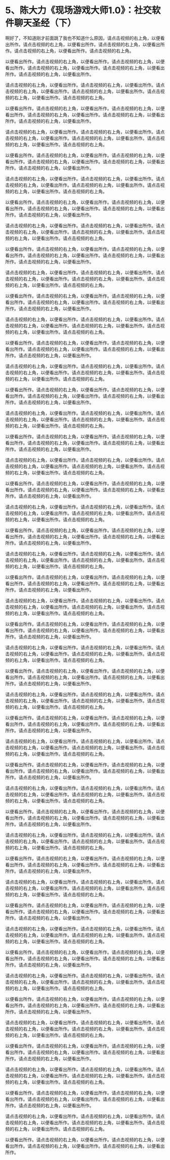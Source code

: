 # 5、陈大力《现场游戏大师1.0》：社交软件聊天圣经（下）

啊好了，不知道刚才前面跳了我也不知道什么原因，请点击视频的右上角，以便看出所作。请点击视频的右上角，以便看出所作。请点击视频的右上角，以便看出所作。请点击视频的右上角，以便看出所作。请点击视频的右上角。

以便看出所作。请点击视频的右上角，以便看出所作。请点击视频的右上角，以便看出所作。请点击视频的右上角，以便看出所作。请点击视频的右上角，以便看出所作。请点击视频的右上角，以便看出所作。

请点击视频的右上角，以便看出所作。请点击视频的右上角，以便看出所作。请点击视频的右上角，以便看出所作。请点击视频的右上角，以便看出所作。请点击视频的右上角，以便看出所作。请点击视频的右上角。

以便看出所作。请点击视频的右上角，以便看出所作。请点击视频的右上角，以便看出所作。请点击视频的右上角，以便看出所作。请点击视频的右上角，以便看出所作。请点击视频的右上角，以便看出所作。

请点击视频的右上角，以便看出所作。请点击视频的右上角，以便看出所作。请点击视频的右上角，以便看出所作。请点击视频的右上角，以便看出所作。请点击视频的右上角，以便看出所作。请点击视频的右上角。

以便看出所作。请点击视频的右上角，以便看出所作。请点击视频的右上角，以便看出所作。请点击视频的右上角，以便看出所作。请点击视频的右上角，以便看出所作。请点击视频的右上角，以便看出所作。

请点击视频的右上角，以便看出所作。请点击视频的右上角，以便看出所作。请点击视频的右上角，以便看出所作。请点击视频的右上角，以便看出所作。请点击视频的右上角，以便看出所作。请点击视频的右上角。

以便看出所作。请点击视频的右上角，以便看出所作。请点击视频的右上角，以便看出所作。请点击视频的右上角，以便看出所作。请点击视频的右上角，以便看出所作。请点击视频的右上角，以便看出所作。

请点击视频的右上角，以便看出所作。请点击视频的右上角，以便看出所作。请点击视频的右上角，以便看出所作。请点击视频的右上角，以便看出所作。请点击视频的右上角，以便看出所作。请点击视频的右上角。

以便看出所作。请点击视频的右上角，以便看出所作。请点击视频的右上角，以便看出所作。请点击视频的右上角，以便看出所作。请点击视频的右上角，以便看出所作。请点击视频的右上角，以便看出所作。

请点击视频的右上角，以便看出所作。请点击视频的右上角，以便看出所作。请点击视频的右上角，以便看出所作。请点击视频的右上角，以便看出所作。请点击视频的右上角，以便看出所作。请点击视频的右上角。

以便看出所作。请点击视频的右上角，以便看出所作。请点击视频的右上角，以便看出所作。请点击视频的右上角，以便看出所作。请点击视频的右上角，以便看出所作。请点击视频的右上角，以便看出所作。

请点击视频的右上角，以便看出所作。请点击视频的右上角，以便看出所作。请点击视频的右上角，以便看出所作。请点击视频的右上角，以便看出所作。请点击视频的右上角，以便看出所作。请点击视频的右上角。

以便看出所作。请点击视频的右上角，以便看出所作。请点击视频的右上角，以便看出所作。请点击视频的右上角，以便看出所作。请点击视频的右上角，以便看出所作。请点击视频的右上角，以便看出所作。

请点击视频的右上角，以便看出所作。请点击视频的右上角，以便看出所作。请点击视频的右上角，以便看出所作。请点击视频的右上角，以便看出所作。请点击视频的右上角，以便看出所作。请点击视频的右上角。

以便看出所作。请点击视频的右上角，以便看出所作。请点击视频的右上角，以便看出所作。请点击视频的右上角，以便看出所作。请点击视频的右上角，以便看出所作。请点击视频的右上角，以便看出所作。

请点击视频的右上角，以便看出所作。请点击视频的右上角，以便看出所作。请点击视频的右上角，以便看出所作。请点击视频的右上角，以便看出所作。请点击视频的右上角，以便看出所作。请点击视频的右上角。

以便看出所作。请点击视频的右上角，以便看出所作。请点击视频的右上角，以便看出所作。请点击视频的右上角，以便看出所作。请点击视频的右上角，以便看出所作。请点击视频的右上角，以便看出所作。

请点击视频的右上角，以便看出所作。请点击视频的右上角，以便看出所作。请点击视频的右上角，以便看出所作。请点击视频的右上角，以便看出所作。请点击视频的右上角，以便看出所作。请点击视频的右上角。

以便看出所作。请点击视频的右上角，以便看出所作。请点击视频的右上角，以便看出所作。请点击视频的右上角，以便看出所作。请点击视频的右上角，以便看出所作。请点击视频的右上角，以便看出所作。

请点击视频的右上角，以便看出所作。请点击视频的右上角，以便看出所作。请点击视频的右上角，以便看出所作。请点击视频的右上角，以便看出所作。请点击视频的右上角，以便看出所作。请点击视频的右上角。

以便看出所作。请点击视频的右上角，以便看出所作。请点击视频的右上角，以便看出所作。请点击视频的右上角，以便看出所作。请点击视频的右上角，以便看出所作。请点击视频的右上角，以便看出所作。

请点击视频的右上角，以便看出所作。请点击视频的右上角，以便看出所作。请点击视频的右上角，以便看出所作。请点击视频的右上角，以便看出所作。请点击视频的右上角，以便看出所作。请点击视频的右上角。

以便看出所作。请点击视频的右上角，以便看出所作。请点击视频的右上角，以便看出所作。请点击视频的右上角，以便看出所作。请点击视频的右上角，以便看出所作。请点击视频的右上角，以便看出所作。

请点击视频的右上角，以便看出所作。请点击视频的右上角，以便看出所作。请点击视频的右上角，以便看出所作。请点击视频的右上角，以便看出所作。请点击视频的右上角，以便看出所作。请点击视频的右上角。

以便看出所作。请点击视频的右上角，以便看出所作。请点击视频的右上角，以便看出所作。请点击视频的右上角，以便看出所作。请点击视频的右上角，以便看出所作。请点击视频的右上角，以便看出所作。

请点击视频的右上角，以便看出所作。请点击视频的右上角，以便看出所作。请点击视频的右上角，以便看出所作。请点击视频的右上角，以便看出所作。请点击视频的右上角，以便看出所作。请点击视频的右上角。

以便看出所作。请点击视频的右上角，以便看出所作。请点击视频的右上角，以便看出所作。请点击视频的右上角，以便看出所作。请点击视频的右上角，以便看出所作。请点击视频的右上角，以便看出所作。

请点击视频的右上角，以便看出所作。请点击视频的右上角，以便看出所作。请点击视频的右上角，以便看出所作。请点击视频的右上角，以便看出所作。请点击视频的右上角，以便看出所作。请点击视频的右上角。

以便看出所作。请点击视频的右上角，以便看出所作。请点击视频的右上角，以便看出所作。请点击视频的右上角，以便看出所作。请点击视频的右上角，以便看出所作。请点击视频的右上角，以便看出所作。

请点击视频的右上角，以便看出所作。请点击视频的右上角，以便看出所作。请点击视频的右上角，以便看出所作。请点击视频的右上角，以便看出所作。请点击视频的右上角，以便看出所作。请点击视频的右上角。

以便看出所作。请点击视频的右上角，以便看出所作。请点击视频的右上角，以便看出所作。请点击视频的右上角，以便看出所作。请点击视频的右上角，以便看出所作。请点击视频的右上角，以便看出所作。

请点击视频的右上角，以便看出所作。请点击视频的右上角，以便看出所作。请点击视频的右上角，以便看出所作。请点击视频的右上角，以便看出所作。请点击视频的右上角，以便看出所作。请点击视频的右上角。

以便看出所作。请点击视频的右上角，以便看出所作。请点击视频的右上角，以便看出所作。请点击视频的右上角，以便看出所作。请点击视频的右上角，以便看出所作。请点击视频的右上角，以便看出所作。

请点击视频的右上角，以便看出所作。请点击视频的右上角，以便看出所作。请点击视频的右上角，以便看出所作。请点击视频的右上角，以便看出所作。请点击视频的右上角，以便看出所作。请点击视频的右上角。

以便看出所作。请点击视频的右上角，以便看出所作。请点击视频的右上角，以便看出所作。请点击视频的右上角，以便看出所作。请点击视频的右上角，以便看出所作。请点击视频的右上角，以便看出所作。

请点击视频的右上角，以便看出所作。请点击视频的右上角，以便看出所作。请点击视频的右上角，以便看出所作。请点击视频的右上角，以便看出所作。请点击视频的右上角，以便看出所作。请点击视频的右上角。

以便看出所作。请点击视频的右上角，以便看出所作。请点击视频的右上角，以便看出所作。请点击视频的右上角，以便看出所作。请点击视频的右上角，以便看出所作。请点击视频的右上角，以便看出所作。

请点击视频的右上角，以便看出所作。请点击视频的右上角，以便看出所作。请点击视频的右上角，以便看出所作。请点击视频的右上角，以便看出所作。请点击视频的右上角，以便看出所作。请点击视频的右上角。

以便看出所作。请点击视频的右上角，以便看出所作。请点击视频的右上角，以便看出所作。请点击视频的右上角，以便看出所作。请点击视频的右上角，以便看出所作。请点击视频的右上角，以便看出所作。

请点击视频的右上角，以便看出所作。请点击视频的右上角，以便看出所作。请点击视频的右上角，以便看出所作。请点击视频的右上角，以便看出所作。请点击视频的右上角，以便看出所作。请点击视频的右上角。

以便看出所作。请点击视频的右上角，以便看出所作。请点击视频的右上角，以便看出所作。请点击视频的右上角，以便看出所作。请点击视频的右上角，以便看出所作。请点击视频的右上角，以便看出所作。

请点击视频的右上角，以便看出所作。请点击视频的右上角，以便看出所作。请点击视频的右上角，以便看出所作。请点击视频的右上角，以便看出所作。请点击视频的右上角，以便看出所作。请点击视频的右上角。

以便看出所作。请点击视频的右上角，以便看出所作。请点击视频的右上角，以便看出所作。请点击视频的右上角，以便看出所作。请点击视频的右上角，以便看出所作。请点击视频的右上角，以便看出所作。

请点击视频的右上角，以便看出所作。请点击视频的右上角，以便看出所作。请点击视频的右上角，以便看出所作。请点击视频的右上角，以便看出所作。请点击视频的右上角，以便看出所作。请点击视频的右上角。

以便看出所作。请点击视频的右上角，以便看出所作。请点击视频的右上角，以便看出所作。请点击视频的右上角，以便看出所作。请点击视频的右上角，以便看出所作。请点击视频的右上角，以便看出所作。

请点击视频的右上角，以便看出所作。请点击视频的右上角，以便看出所作。请点击视频的右上角，以便看出所作。请点击视频的右上角，以便看出所作。请点击视频的右上角，以便看出所作。请点击视频的右上角。

以便看出所作。请点击视频的右上角，以便看出所作。请点击视频的右上角，以便看出所作。请点击视频的右上角，以便看出所作。请点击视频的右上角，以便看出所作。

